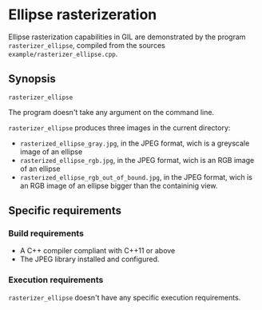# Ellipse rasterizeration

Ellipse rasterization capabilities in GIL are demonstrated by the program `rasterizer_ellipse`, compiled from the sources `example/rasterizer_ellipse.cpp`.

## Synopsis
`rasterizer_ellipse`

The program doesn't take any argument on the command line.

`rasterizer_ellipse` produces three images in the current directory:
- `rasterized_ellipse_gray.jpg`, in the JPEG format, wich is a greyscale image of an ellipse
- `rasterized_ellipse_rgb.jpg`, in the JPEG format, wich is an RGB image of an ellipse
- `rasterized_ellipse_rgb_out_of_bound.jpg`, in the JPEG format, wich is an RGB image of an ellipse bigger than the containinig view.

## Specific requirements

### Build requirements
- A C++ compiler compliant with C++11 or above
- The JPEG library installed and configured.

### Execution requirements
`rasterizer_ellipse` doesn't have any specific execution requirements.
